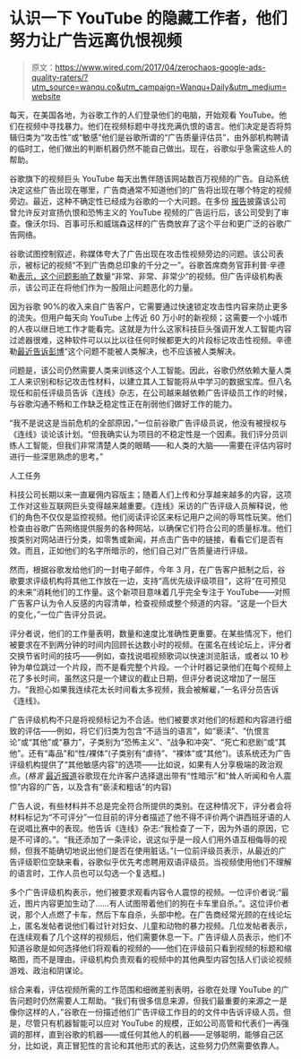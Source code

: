 # 认识一下 YouTube 的隐藏工作者，他们努力让广告远离仇恨视频

> 原文：<https://www.wired.com/2017/04/zerochaos-google-ads-quality-raters/?utm_source=wanqu.co&utm_campaign=Wanqu+Daily&utm_medium=website>

每天，在美国各地，为谷歌工作的人们登录他们的电脑，开始观看 YouTube。他们在视频中寻找暴力。他们在视频标题中寻找充满仇恨的语言。他们决定是否将剪辑归类为“攻击性”或“敏感”他们是谷歌所谓的“广告质量评估员”，由外部机构聘请的临时工，他们做出的判断机器仍然不能自己做出。现在，谷歌似乎急需这些人的帮助。

谷歌旗下的视频巨头 YouTube 每天出售伴随该网站数百万视频的广告。自动系统决定这些广告出现在哪里，广告商通常不知道他们的广告将出现在哪个特定的视频旁边。最近，这种不确定性已经成为谷歌的一个大问题。在多份 [报告](https://www.theguardian.com/media/2017/mar/16/guardian-pulls-ads-google-placed-extremist-material)披露该公司曾允许反对宣扬仇恨和恐怖主义的 YouTube 视频的广告运行后，该公司受到了审查。像沃尔玛、百事可乐和威瑞森这样的广告商放弃了这个平台和更广泛的谷歌广告网络。

谷歌试图控制叙述，称媒体夸大了广告出现在攻击性视频旁边的问题。该公司表示，被标记的视频“不到广告商总印象的千分之一”。谷歌首席商务官菲利普·辛德勒[表示，这个问题影响了](https://www.recode.net/2017/4/3/15157654/google-youtube-advertising-controversy-interview-philipp-schindler)数量“非常、非常、非常少”的视频。但广告评级机构表示，该公司正在将他们作为一股阻止问题恶化的力量。

因为谷歌 90%的收入来自广告客户，它需要通过快速锁定攻击性内容来防止更多的流失。但用户每天向 YouTube 上传近 60 万小时的新视频；这需要一个小城市的人夜以继日地工作才能看完。这就是为什么这家科技巨头强调开发人工智能内容过滤器很难，这种软件可以以比以往任何时候都更大的片段标记攻击性视频。辛德勒[最近告诉彭博](https://www.bloomberg.com/news/articles/2017-04-03/google-updates-ads-polices-again-ramps-up-ai-to-curtail-youtube-crisis)“这个问题不能被人类解决，也不应该被人类解决。

问题是，该公司仍然需要人类来训练这个人工智能。因此，谷歌仍然依赖大量人类工人来识别和标记攻击性材料，以建立其人工智能将从中学习的数据宝库。但八名现任和前任评级员告诉《连线》杂志，在公司越来越依赖广告评级员工作的时候，与谷歌沟通不畅和工作缺乏稳定性正在削弱他们做好工作的能力。

“我不是说这是当前危机的全部原因，”一位前谷歌广告评级员说，他没有被授权与《连线》谈论该计划。“但我确实认为项目的不稳定性是一个因素。我们评分员训练人工智能，但我们非常清楚人类的眼睛——和人类的大脑——需要在评估内容时进行一些深思熟虑的思考。”

人工任务

科技公司长期以来一直雇佣内容版主；随着人们上传和分享越来越多的内容，这项工作对这些互联网巨头变得越来越重要。《连线》采访的广告评级人员解释说，他们的角色不仅仅是监控视频。他们阅读评论区来标记用户之间的辱骂性玩笑。他们检查由谷歌广告网络提供服务的各种网站，以确保它们符合公司的质量标准。他们按类别对网站进行分类，如零售或新闻，并点击广告中的链接，看看它们是否有效。而且，正如他们的名字所暗示的，他们自己对广告质量进行评级。

然而，根据谷歌发给他们的一封电子邮件，今年 3 月，在广告客户抵制之后，谷歌要求评级机构将其他工作放在一边，支持“高优先级评级项目”，这将“在可预见的未来”消耗他们的工作量。这个新项目意味着几乎完全专注于 YouTube——对照广告客户认为令人反感的内容清单，检查视频或整个频道的内容。“这是一个巨大的变化，”一位广告评分员说。

评分者说，他们的工作量表明，数量和速度比准确性更重要。在某些情况下，他们被要求在不到两分钟的时间内回顾长达数小时的视频。在匿名在线论坛上，评分者交换节省时间的技巧——例如，查找说唱视频歌词以快速浏览脏话，或者以 10 秒钟为单位跳过一个片段，而不是看完整个片段。一个计时器记录他们在每个视频上花了多长时间，虽然这只是一个建议的截止日期，但评分者说这增加了一层压力。“我担心如果我连续花太长时间看太多视频，我会被解雇，”一名评分员告诉《连线》。

广告评级机构不只是将视频标记为不合适。他们被要求对他们的标题和内容进行细致的评估——例如，将它们归类为包含“不适当的语言”，如“亵渎”、“仇恨言论”或“其他”或“暴力”，子类别为“恐怖主义”、“战争和冲突”、“死亡和悲剧”或“其他”。还有“毒品”和“性/裸体”(子类别有“虐待”、“裸体”或“其他”)。该系统还为广告评级机构提供了“其他敏感内容”的选项——比如说，如果有人分享极端的政治观点。(*格言* [最近报道](http://adage.com/article/digital/youtube-feels-ad-squeeze-creators/308489/)谷歌现在允许客户选择退出带有“性暗示”和“耸人听闻和令人震惊”内容的广告，以及含有“亵渎和粗话”的内容)

广告人说，有些材料并不总是完全符合所提供的类别。在这种情况下，评分者会将材料标记为“不可评分”一位目前的评分者描述了他不得不评价两个讲西班牙语的人在说唱比赛中的表现。他告诉《连线》杂志:“我检查了一下，因为外语的原因，它是不可译的。”。“我还添加了一条评论，说这似乎是一段人们用外语互相侮辱的视频，但我不能确切地说出他们是否在使用脏话。”(一位前评级员表示，从最近的广告评级职位空缺来看，谷歌似乎优先考虑聘用双语评级员。当视频使用他们不理解的语言时，工作人员也可以勾选一个复选框。)

多个广告评级机构表示，他们被要求观看内容令人震惊的视频。一位评价者说:“最近，图片内容更加生动了……有人试图带着他们的狗在卡车里自杀。”。这位评价者说，那个人点燃了卡车，然后下车自杀，头部中枪。在广告商经常光顾的在线论坛上，匿名发帖者说他们看过针对妇女、儿童和动物的暴力视频。几位发帖者表示，在连续观看了几个这样的视频后，他们需要休息一下。广告评级人员表示，他们不知道谷歌是如何选择他们将观看的视频的——他们在评级前只看到视频的标题和缩略图，而不是理由。评级机构负责观看的视频中的其他典型内容包括人们谈论视频游戏、政治和阴谋论。

综合来看，评估视频所需的工作范围和细微差别表明，谷歌在处理 YouTube 的广告问题时仍然需要人工帮助。“我们有很多信息来源，但我们最重要的来源之一是像你这样的人，”谷歌在一份描述他们广告评级工作目的的文件中告诉评级人员。但是，尽管只有机器智能可以应对 YouTube 的规模，正如公司高管和代表们一再强调的那样，直到谷歌的机器——或任何其他人的机器——足够聪明，能够自己区分，比如说，真正冒犯性的言论和其他形式的表达，这些努力仍然需要依靠人。
